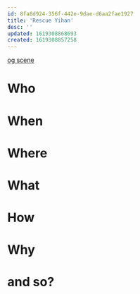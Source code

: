 ```yaml
---
id: 8fa8d924-356f-442e-9dae-d6aa2fae1927
title: 'Rescue Yihan'
desc: ''
updated: 1619308868693
created: 1619308857258
---
```

[og scene](https://github.com/9ae/ace/blob/master/chapters/04.md#confronts-juliette)

# Who

# When

# Where

# What

# How

# Why

# and so?
